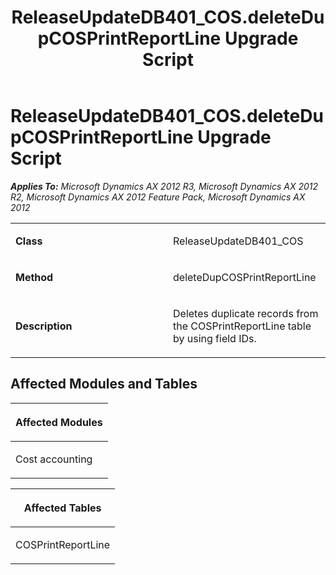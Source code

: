﻿---
title: ReleaseUpdateDB401_COS.deleteDupCOSPrintReportLine Upgrade Script
TOCTitle: ReleaseUpdateDB401_COS.deleteDupCOSPrintReportLine Upgrade Script
ms:assetid: f10149f5-3f77-bcca-a684-09cddec781c3
ms:mtpsurl: https://msdn.microsoft.com/en-us/library/JJ737423(v=AX.60)
ms:contentKeyID: 49712118
ms.date: 05/18/2015
mtps_version: v=AX.60
---

# ReleaseUpdateDB401\_COS.deleteDupCOSPrintReportLine Upgrade Script 


_**Applies To:** Microsoft Dynamics AX 2012 R3, Microsoft Dynamics AX 2012 R2, Microsoft Dynamics AX 2012 Feature Pack, Microsoft Dynamics AX 2012_

<table>
<colgroup>
<col style="width: 50%" />
<col style="width: 50%" />
</colgroup>
<tbody>
<tr class="odd">
<td><p><strong>Class</strong></p></td>
<td><p>ReleaseUpdateDB401_COS</p></td>
</tr>
<tr class="even">
<td><p><strong>Method</strong></p></td>
<td><p>deleteDupCOSPrintReportLine</p></td>
</tr>
<tr class="odd">
<td><p><strong>Description</strong></p></td>
<td><p>Deletes duplicate records from the COSPrintReportLine table by using field IDs.</p></td>
</tr>
</tbody>
</table>


## Affected Modules and Tables

<table>
<colgroup>
<col style="width: 100%" />
</colgroup>
<thead>
<tr class="header">
<th><p>Affected Modules</p></th>
</tr>
</thead>
<tbody>
<tr class="odd">
<td><p>Cost accounting</p></td>
</tr>
</tbody>
</table>


<table>
<colgroup>
<col style="width: 100%" />
</colgroup>
<thead>
<tr class="header">
<th><p>Affected Tables</p></th>
</tr>
</thead>
<tbody>
<tr class="odd">
<td><p>COSPrintReportLine</p></td>
</tr>
</tbody>
</table>

  


